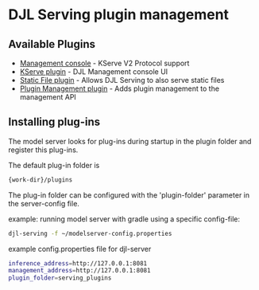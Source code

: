 # DJL Serving plugin management

## Available Plugins

- [Management console](../../plugins/kserve/README.md) - KServe V2 Protocol support
- [KServe plugin](../../plugins/management-console/README.md) - DJL Management console UI
- [Static File plugin](../../plugins/static-file-plugin/README.md) - Allows DJL Serving to also serve static files
- [Plugin Management plugin](../../plugins/plugin-management-plugin/README.md) - Adds plugin management to the management API
 
## Installing plug-ins

The model server looks for plug-ins during startup in the plugin folder and register this plug-ins.

The default plug-in folder is

```sh
{work-dir}/plugins
```

The plug-in folder can be configured with the 'plugin-folder' parameter in the server-config file.

example:
running model server with gradle using a specific config-file:

```sh
djl-serving -f ~/modelserver-config.properties
```

example config.properties file for djl-server

```sh
inference_address=http://127.0.0.1:8081
management_address=http://127.0.0.1:8081
plugin_folder=serving_plugins
```

